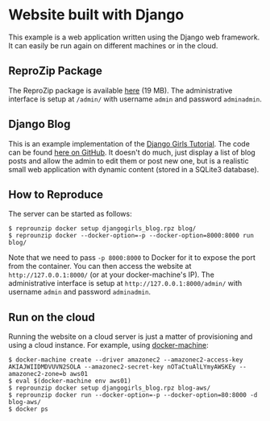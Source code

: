 Website built with Django
=========================

This example is a web application written using the Django web framework. It can easily be run again on different machines or in the cloud.

ReproZip Package
----------------

The ReproZip package is available [here](https://nyu.box.com/s/nc9ipxmtalj9dy1lbeb0r4xp9s95pc48) (19 MB). The administrative interface is setup at `/admin/` with username `admin` and password `adminadmin`.

Django Blog
-----------

This is an example implementation of the [Django Girls Tutorial](http://tutorial.djangogirls.org/en/). The code can be found [here on GitHub](https://github.com/remram44/djangogirls-blog-tutorial). It doesn't do much, just display a list of blog posts and allow the admin to edit them or post new one, but is a realistic small web application with dynamic content (stored in a SQLite3 database).

How to Reproduce
----------------

The server can be started as follows:

    $ reprounzip docker setup djangogirls_blog.rpz blog/
    $ reprounzip docker --docker-option=-p --docker-option=8000:8000 run blog/

Note that we need to pass `-p 8000:8000` to Docker for it to expose the port from the container. You can then access the website at `http://127.0.0.1:8000/` (or at your docker-machine's IP). The administrative interface is setup at `http://127.0.0.1:8000/admin/` with username `admin` and password `adminadmin`.

Run on the cloud
----------------

Running the website on a cloud server is just a matter of provisioning and using a cloud instance. For example, using [docker-machine](https://docs.docker.com/machine/):

    $ docker-machine create --driver amazonec2 --amazonec2-access-key AKIAJWIIDMDVUVN2SOLA --amazonec2-secret-key nOTaCtuAlLYmyAWSKEy --amazonec2-zone=b aws01
    $ eval $(docker-machine env aws01)
    $ reprounzip docker setup djangogirls_blog.rpz blog-aws/
    $ reprounzip docker run --docker-option=-p --docker-option=80:8000 -d blog-aws/
    $ docker ps
